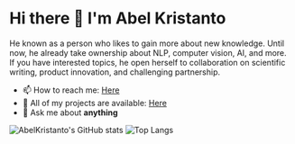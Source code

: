 # Hi there 👋 I'm Abel Kristanto
He known as a person who likes to gain more about new knowledge. Until now, he already take ownership about NLP, computer vision, AI, and more. If you have interested topics, he open herself to collaboration on scientific writing, product innovation, and challenging partnership.

- 📫 How to reach me: [Here](https://www.linkedin.com/in/abelkristanto/)
- 🤔 All of my projects are available: [Here](https://github.com/AbelKristanto?tab=repositories)
- 💬 Ask me about **anything**

![AbelKristanto's GitHub stats](https://github-readme-stats.vercel.app/api?username=AbelKristanto&show_icons=true&theme=graywhite)
![Top Langs](https://github-readme-stats.vercel.app/api/top-langs/?username=AbelKristanto)


<!--
**AbelKristanto/AbelKristanto** is a ✨ _special_ ✨ repository because its `README.md` (this file) appears on your GitHub profile.

Here are some ideas to get you started:

- 🔭 I’m currently working on ...
- 🌱 I’m currently learning ...
- 👯 I’m looking to collaborate on ...
- 🤔 I’m looking for help with ...
- 💬 Ask me about ...
- 📫 How to reach me: ...
- 😄 Pronouns: ...
- ⚡ Fun fact: ...
-->
